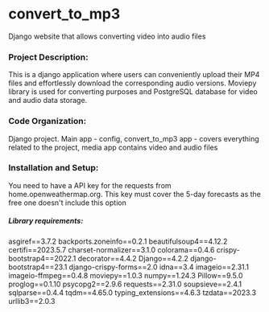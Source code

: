 # convert_to_mp3
Django website that allows converting video into audio files

### Project Description:
This is a django application where users can conveniently upload their MP4 files and effortlessly download the corresponding audio versions. Moviepy
library is used for converting purposes and PostgreSQL database for video and audio data storage.

### Code Organization:
Django project. Main app - config, convert_to_mp3 app - covers everything related to the project, media app contains video and audio files

### Installation and Setup:
You need to have a API key for the requests from home.openweathermap.org. This key must cover the 5-day forecasts as the free one doesn't include this option

##### Library requirements:
asgiref==3.7.2
backports.zoneinfo==0.2.1
beautifulsoup4==4.12.2
certifi==2023.5.7
charset-normalizer==3.1.0
colorama==0.4.6
crispy-bootstrap4==2022.1
decorator==4.4.2
Django==4.2.2
django-bootstrap4==23.1
django-crispy-forms==2.0
idna==3.4
imageio==2.31.1
imageio-ffmpeg==0.4.8
moviepy==1.0.3
numpy==1.24.3
Pillow==9.5.0
proglog==0.1.10
psycopg2==2.9.6
requests==2.31.0
soupsieve==2.4.1
sqlparse==0.4.4
tqdm==4.65.0
typing_extensions==4.6.3
tzdata==2023.3
urllib3==2.0.3
